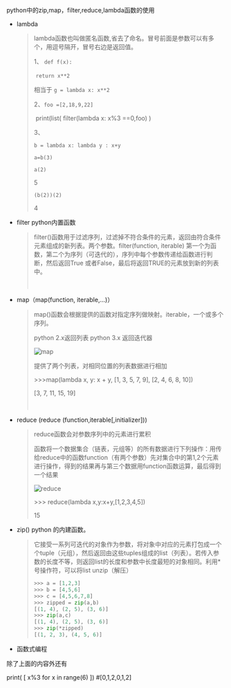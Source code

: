 python中的zip,map，filter,reduce,lambda函数的使用

* lambda

  > lambda函数也叫做匿名函数,省去了命名。冒号前面是参数可以有多个，用逗号隔开，冒号右边是返回值。
  >
  > 1、 `def f(x): `
  >
  > ​	  `return x**2`
  >
  > 相当于 `g = lambda x: x**2`
  >
  > 2、`foo =[2,18,9,22] `
  >
  > ​	  print(list( filter(lambda x: x%3 ==0,foo) )
  >
  > 3、
  >
  > `b = lambda x: lambda y : x+y`
  >
  > `a=b(3)`
  >
  > `a(2)`
  >
  > 5
  >
  > `(b(2))(2)`
  >
  > 4

* filter  python内置函数

  > filter()函数用于过滤序列，过滤掉不符合条件的元素，返回由符合条件元素组成的新列表。两个参数。filter(function, iterable) 第一个为函数，第二个为序列（可迭代的），序列中每个参数传递给函数进行判断，然后返回True 或者False，最后将返回TRUE的元素放到新的列表中。
  >
  > ​

* map（map(function, iterable,...)）

  > map()函数会根据提供的函数对指定序列做映射。iterable，一个或多个序列。
  >
  > python 2.x返回列表   python 3.x 返回迭代器
  >
  > ![map](D:\picture\map.jpg)
  >
  > 提供了两个列表，对相同位置的列表数据进行相加
  >
  > \>\>\>map(lambda x, y: x + y, [1, 3, 5, 7, 9], [2, 4, 6, 8, 10])
  >
  > [3, 7, 11, 15, 19]
  >
  > ​

* reduce (reduce (function,iterable[,initializer]))

  > reduce函数会对参数序列中的元素进行累积
  >
  > 函数将一个数据集合（链表，元组等）的所有数据进行下列操作：用传给reduce中的函数function（有两个参数）先对集合中的第1,2个元素进行操作，得到的结果再与第三个数据用function函数运算，最后得到一个结果
  >
  > ![reduce](D:\picture\reduce.png)
  >
  > \>\>\> reduce(lambda x,y:x+y,[1,2,3,4,5])
  >
  > 15

* zip()  python 的内建函数。

  > 它接受一系列可迭代的对象作为参数，将对象中对应的元素打包成一个个tuple（元组），然后返回由这些tuples组成的list（列表）。若传入参数的长度不等，则返回list的长度和参数中长度最短的对象相同。利用*号操作符，可以将list unzip（解压）
  >
  > ```python 
  > >>> a = [1,2,3]
  > >>> b = [4,5,6]
  > >>> c = [4,5,6,7,8]
  > >>> zipped = zip(a,b)
  > [(1, 4), (2, 5), (3, 6)]
  > >>> zip(a,c)
  > [(1, 4), (2, 5), (3, 6)]
  > >>> zip(*zipped)
  > [(1, 2, 3), (4, 5, 6)]
  > ```



* 函数式编程

除了上面的内容外还有

print( [ x%3 for x in range(6) ])  #[0,1,2,0,1,2]

